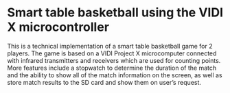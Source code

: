 # Smart table basketball using the VIDI X microcontroller



This is a technical implementation of a smart table basketball game for 2 players. The game is based on a VIDI Project X microcomputer connected with infrared transmitters and receivers which are used for counting points. More features include a stopwatch to determine the duration of the match and the ability to show all of the match information on the screen, as well as store match results to the SD card and show them on user’s request.
